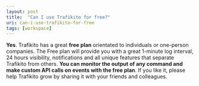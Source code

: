 ```yaml
---
layout: post
title:  "Can I use Trafikito for free?"
uri: can-i-use-trafikito-for-free
tags: [workspace]
---
```


**Yes**. Trafikito has a great **free plan** orientated to individuals or one-person companies. The Free plan will provide you with a great 1-minute log interval, 24 hours visibility, notifications and all unique features that separate Trafikito from others. **You can monitor the output of any command and make custom API calls on events with the free plan**. If you like it, please help Trafikito grow by sharing it with your friends and colleagues.